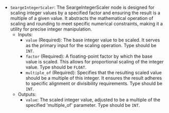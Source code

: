 - `SeargeIntegerScaler`: The SeargeIntegerScaler node is designed for scaling integer values by a specified factor and ensuring the result is a multiple of a given value. It abstracts the mathematical operation of scaling and rounding to meet specific numerical constraints, making it a utility for precise integer manipulation.
    - Inputs:
        - `value` (Required): The base integer value to be scaled. It serves as the primary input for the scaling operation. Type should be `INT`.
        - `factor` (Required): A floating-point factor by which the base value is scaled. This allows for proportional scaling of the integer value. Type should be `FLOAT`.
        - `multiple_of` (Required): Specifies that the resulting scaled value should be a multiple of this integer. It ensures the result adheres to specific alignment or divisibility requirements. Type should be `INT`.
    - Outputs:
        - `value`: The scaled integer value, adjusted to be a multiple of the specified 'multiple_of' parameter. Type should be `INT`.
